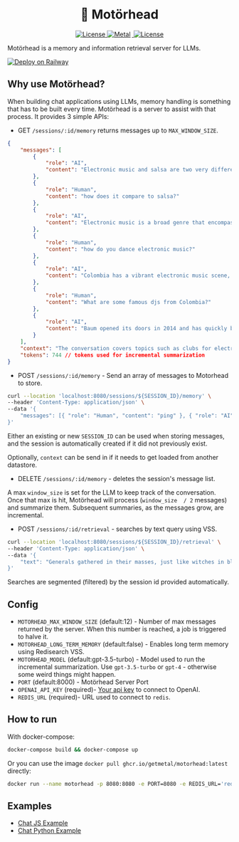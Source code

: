 <h1 align="center" >
🧠 Motörhead
</h1>
<p align="center">
    <a href="https://github.com/getmetal/motorhead/blob/main/LICENSE">
    <img src="https://img.shields.io/github/license/getmetal/motorhead?style=flat&label=license&logo=github&color=4f46e5&logoColor=fff" alt="License" />
    </a>
  <a href="https://twitter.com/Metal_io">
    <img src="https://img.shields.io/badge/metal-message?style=flat&logo=twitter&color=4f46e5&logoColor=#4f46e5" alt="Metal" style="margin-right:3px" />
  </a>
  <a href="https://discord.gg/GHY3Y8tU3J">
    <img src="https://dcbadge.vercel.app/api/server/GHY3Y8tU3J?compact=true&style=flat" alt="License" />
  </a>
</p>

Motörhead is a memory and information retrieval server for LLMs.

[![Deploy on Railway](https://railway.app/button.svg)](https://railway.app/template/bmO_uf?referralCode=5NirXf)

## Why use Motörhead?

When building chat applications using LLMs, memory handling is something that  has to be built every time. Motörhead is a server to assist with that process. It provides 3 simple APIs:

- GET `/sessions/:id/memory` returns messages up to `MAX_WINDOW_SIZE`.
```json
{
    "messages": [
        {
            "role": "AI",
            "content": "Electronic music and salsa are two very different genres of music, and the way people dance to them is also quite different."
        },
        {
            "role": "Human",
            "content": "how does it compare to salsa?"
        },
        {
            "role": "AI",
            "content": "Electronic music is a broad genre that encompasses many different styles, so there is no one \"right\" way to dance to it."
        },
        {
            "role": "Human",
            "content": "how do you dance electronic music?"
        },
        {
            "role": "AI",
            "content": "Colombia has a vibrant electronic music scene, and there are many talented DJs and producers who have gained international recognition."
        },
        {
            "role": "Human",
            "content": "What are some famous djs from Colombia?"
        },
        {
            "role": "AI",
            "content": "Baum opened its doors in 2014 and has quickly become one of the most popular clubs for electronic music in Bogotá."
        }
    ],
    "context": "The conversation covers topics such as clubs for electronic music in Bogotá, popular tourist attractions in the city, and general information about Colombia. The AI provides information about popular electronic music clubs such as Baum and Video Club, as well as electronic music festivals that take place in Bogotá. The AI also recommends tourist attractions such as La Candelaria, Monserrate and the Salt Cathedral of Zipaquirá, and provides general information about Colombia's diverse culture, landscape and wildlife.",
    "tokens": 744 // tokens used for incremental summarization
}
```

- POST `/sessions/:id/memory` - Send an array of messages to Motorhead to store.

```bash
curl --location 'localhost:8080/sessions/${SESSION_ID}/memory' \
--header 'Content-Type: application/json' \
--data '{
    "messages": [{ "role": "Human", "content": "ping" }, { "role": "AI", "content": "pong" }]
}'
```

Either an existing or new `SESSION_ID` can be used when storing messages, and the session is automatically created if it did not previously exist.

Optionally, `context` can be send in if it needs to get loaded from another datastore.

- DELETE `/sessions/:id/memory` - deletes the session's message list.

A max `window_size` is set for the LLM to keep track of the conversation. Once that max is hit, Motörhead will process (`window_size  / 2` messages) and summarize them. Subsequent summaries, as the messages grow, are incremental.

- POST `/sessions/:id/retrieval` - searches by text query using VSS.

```bash
curl --location 'localhost:8080/sessions/${SESSION_ID}/retrieval' \
--header 'Content-Type: application/json' \
--data '{
    "text": "Generals gathered in their masses, just like witches in black masses"
}'

```

Searches are segmented (filtered) by the session id provided automatically.

## Config

- `MOTORHEAD_MAX_WINDOW_SIZE` (default:12) - Number of max messages returned by the server. When this number is reached, a job is triggered to halve it.
- `MOTORHEAD_LONG_TERM_MEMORY` (default:false) - Enables long term memory using Redisearch VSS.
- `MOTORHEAD_MODEL` (default:gpt-3.5-turbo) - Model used to run the incremental summarization. Use `gpt-3.5-turbo` or `gpt-4` - otherwise some weird things might happen.
- `PORT` (default:8000) - Motörhead Server Port
- `OPENAI_API_KEY` (required)- [Your api key](https://platform.openai.com/account/api-keys) to connect to OpenAI.
- `REDIS_URL` (required)- URL used to connect to `redis`.

## How to run

With docker-compose:
```bash
docker-compose build && docker-compose up
```

Or you can use the image `docker pull ghcr.io/getmetal/motorhead:latest` directly:
```bash
docker run --name motorhead -p 8080:8080 -e PORT=8080 -e REDIS_URL='redis://redis:6379' -d ghcr.io/getmetal/motorhead:latest
```

## Examples

- [Chat JS Example](examples/chat-js/)
- [Chat Python Example](examples/chat-py/)
